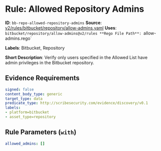 # Rule: Allowed Repository Admins

**ID**: `bb-repo-allowed-repository-admins`
**Source**: [v2/rules/bitbucket/repository/allow-admins.yaml](https://github.com/scribe-public/sample-policies/v2/rules/bitbucket/repository/allow-admins.yaml)
**Uses**: `bitbucket/repository/allow-admins@v2/rules
**Rego File Path**: `allow-admins.rego`

**Labels**: Bitbucket, Repository

**Short Description**: Verify only users specified in the Allowed List have admin privileges in the Bitbucket repository.

## Evidence Requirements

```yaml
signed: false
content_body_type: generic
target_type: data
predicate_type: http://scribesecurity.com/evidence/discovery/v0.1
labels:
- platform=bitbucket
- asset_type=repository
```
## Rule Parameters (`with`)

```yaml
allowed_admins: []
```
